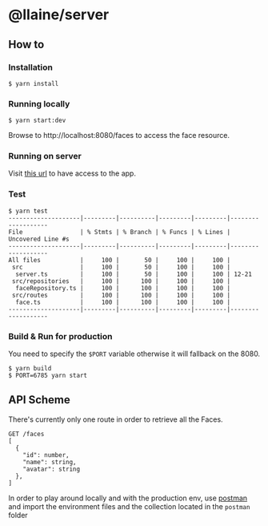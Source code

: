 # @llaine/server

## How to 

### Installation
```
$ yarn install 
```

### Running locally

```
$ yarn start:dev 
```

Browse to http://localhost:8080/faces to access the face resource.

### Running on server 

Visit [this url](https://shrouded-waters-26042.herokuapp.com/faces) to have access to the app. 

### Test

```
$ yarn test
--------------------|---------|----------|---------|---------|-------------------
File                | % Stmts | % Branch | % Funcs | % Lines | Uncovered Line #s
--------------------|---------|----------|---------|---------|-------------------
All files           |     100 |       50 |     100 |     100 |
 src                |     100 |       50 |     100 |     100 |
  server.ts         |     100 |       50 |     100 |     100 | 12-21
 src/repositories   |     100 |      100 |     100 |     100 |
  faceRepository.ts |     100 |      100 |     100 |     100 |
 src/routes         |     100 |      100 |     100 |     100 |
  face.ts           |     100 |      100 |     100 |     100 |
--------------------|---------|----------|---------|---------|-------------------
``` 

### Build & Run for production 

You need to specify the `$PORT` variable otherwise it will fallback on the 8080. 
```
$ yarn build
$ PORT=6785 yarn start
``` 


## API Scheme

There's currently only one route in order to retrieve all the Faces. 

```
GET /faces
[
  {
    "id": number,
    "name": string,
    "avatar": string
  },
]
```

In order to play around locally and with the production env, use [postman](https://www.postman.com/) and import the environment files and the collection located in the `postman` folder
 
